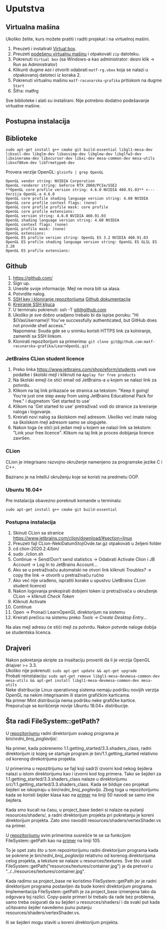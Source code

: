 # Uputstva

## Virtualna mašina

Ukoliko želite, kurs možete pratiti i raditi projekat i na virtuelnoj mašini. 

1. Preuzeti i instalirati [Virtual box](https://www.virtualbox.org/).  
2. Preuzeti [podešenu virtualnu mašinu](https://drive.google.com/file/d/1ejqbQNY-rAuQOMw9d6nubZovhW0JWEDy/view?usp=sharing) i otpakovati `zip` datoteku.  
3. Pokrenuti `Virtual box` (sa Windows-a kao administrator: desni klik -> Run as Administrator) 
4. Klikunti dugme `Add` i otvoriti odabrati `matf-rg.vbox` koja se nalazi u otpakovanoj datoteci iz koraka 2.  
5. Pokrenuti virtualnu mašinu `matf-racunarska-grafika` pritiskom na dugme `Start`  
6. Šifra: matfrg

Sve biblioteke i alati su instalirani. Nije potrebno dodatno podešavanje virtualne mašine.  


## Postupna instalacija

## Biblioteke
`sudo apt-get install g++ cmake git build-essential libgl1-mesa-dev libsoil-dev libglm-dev libassimp-dev libglew-dev libglfw3-dev libxinerama-dev libxcursor-dev libxi-dev mesa-common-dev mesa-utils libxxf86vm-dev libfreetype6-dev`

Provera verzije OpenGL: `glxinfo | grep OpenGL`  
```
OpenGL vendor string: NVIDIA Corporation
OpenGL renderer string: GeForce RTX 2060/PCIe/SSE2
**OpenGL core profile version string: 4.6.0 NVIDIA 460.91.03** <--- Verzija OpenGL-a 4.6.0
OpenGL core profile shading language version string: 4.60 NVIDIA
OpenGL core profile context flags: (none)
OpenGL core profile profile mask: core profile
OpenGL core profile extensions:
OpenGL version string: 4.6.0 NVIDIA 460.91.03
OpenGL shading language version string: 4.60 NVIDIA
OpenGL context flags: (none)
OpenGL profile mask: (none)
OpenGL extensions:
OpenGL ES profile version string: OpenGL ES 3.2 NVIDIA 460.91.03
OpenGL ES profile shading language version string: OpenGL ES GLSL ES 3.20
OpenGL ES profile extensions:
```

## Github  
1) https://github.com/  
2) Sign up.  
3) Unesite svoje informacije. Mejl ne mora biti sa alasa.  
4) Potvrdite nalog.  
5) [SSH key i kloniranje repozitorijuma](https://www.youtube.com/watch?v=Z3ELWci34cM) [Github dokumentacija](https://docs.github.com/en/authentication/connecting-to-github-with-ssh/generating-a-new-ssh-key-and-adding-it-to-the-ssh-agent)
6) [Kreiranje SSH kljuca](https://www.youtube.com/watch?v=WgZIv5HI44o)  
7) U terminalu pokrenuti: ssh -T git@github.com  
8) Ukoliko je sve dobro uradjeno trebalo bi da ispise poruku: "Hi ${VasUsername}! You've successfully authenticated, but GitHub does not provide shell access."  
Napomena: Svuda gde se u snimku koristi HTTPS link za kolniranje, zameniti sa SSH linkom. 
9) Klonirati repozitorijum sa primerima: `git clone git@github.com:matf-racunarska-grafika/LearnOpenGL.git`

### JetBrains CLion student licence

1. Preko linka https://www.jetbrains.com/shop/eform/students uneti sve podatke
i školski mejl i kliknuti na `Applay for free products`
2. Na školski emejl će stići email od JetBrains-a u kojem se nalazi link za
potvrdu.
3. Klikom na taj link prikazaće se stranica sa tekstom: 
"Keep it going! You're just one step away from using JetBrains Educational Pack
for free." i dugmetom 'Get started to use'
4. Klikom na 'Get started to use' pretraživač vodi do stranice za kreiranje naloga
i logovanje.
5. Kreirati novi nalog sa školskom mejl adresom. Ukoliko već imate nalog sa
školskom mejl adresom samo se ulogujete.
6. Nakon toga će stići još jedan mejl u kojem se nalazi link sa tekstom: "Link your free licence". 
Klikom na taj link je proces dobijanja licence završen.

### CLion
CLion je integrisano razvojno okruženje namenjeno za programske jezike C i C++.

Bazirano je na IntelliJ okruženju koje se koristi na predmetu OOP.

### Ubuntu 16.04+
Pre instalacija obavezno poreknuti komande u terminalu:

`sudo apt-get install g++ cmake git build-essential`

### Postupna instalacija

1) Skinuti CLion sa stranice https://www.jetbrains.com/clion/download/#section=linux  
2) Preuzeti fajl CLion-NekiDatumStojiOvde.tar.gz otpakovati u željeni folder  
3) cd clion-2020.2.4/bin/  
4) sudo ./clion.sh  
5) Continue -> Send/Don't send statistics -> Odabrati Activate Clion i JB Account -> Log In to JetBrains Account...  
6) Ako se u pretraživaču automatski ne otvori link kliknuti *Troubles?* -> copy the link -> otvoriti u pretraživaču ručno  
7) Ako već nije urađeno, ispratiti korake u upustvu (JetBrains CLion student licence)  
8) Nakon logovanja prekopirati dobijeni token iz pretraživača u okruženje CLion -> kliknuti *Check Token*  
9) Kliknuti Activate  
10) Continue  
11) Open -> Pronaći LearnOpenGL direktorijum na sistemu  
12) Kreirati prečicu na sistemu preko *Tools -> Create Desktop Entry...*

Na alas mejl adresu će stići mejl za potvrdu. Nakon potvrde naloge dobija se studentska
licenca.

## Drajveri  
Nakon pokretanja skripte za insaltaciju proveriti da li je verzija OpenGL driajver >= 3.3.  
Ukoliko nije pokrenuti: `sudo apt-get update && apt-get upgrade`  
Probati reinstalaciju: `sudo apt-get remove libgl1-mesa-devmesa-common-dev mesa-utils && apt-get install libgl1-mesa-devmesa-common-dev mesa-utils`  
Neke distribucije Linux operativnog sistema nemaju podršku novijih verzija OpenGL na nekim integrisanim ili starim grafičkim karticama.  
Na primer Mint distribucija nema podršku neke grafičke kartice. Preporučuje se korišćenje novije Ubuntu 18.04+ distribucije.  

## Šta radi FileSystem::getPath?

U [repozitorijumu](https://github.com/matf-racunarska-grafika/LearnOpenGL/) radni direktorijum svakog programa je bin/*redni_broj_poglavlja*/.

Na primer, kada pokrenemo 1.1.getting_started/3.3.shaders_class, radni direktorijum iz kojeg se startuje program je
bin/1.1.getting_started relativno od korenog direkotrijuma projekta.

U primerima u repozitrijumu se fajl koji sadrži izvorni kod nekog šejdera nalazi u istom direktorijumu kao 
i izvorni kod tog primera. Tako se šejderi za 1.1.getting_started/3.3.shaders_class nalaze u direktorijumu
src/1.1.getting_started/3.3.shaders_class. Kada se bilduje ceo projekat šejderi se iskopiraju
u bin/*redni_broj_poglavlja*. Zbog toga u repozitorijumu kada se koristi šejder klasa kao na [primer](https://github.com/matf-racunarska-grafika/LearnOpenGL/blob/master/src/1.getting_started/3.3.shaders_class/shaders_class.cpp) na liniji 50 navodi se samo ime šejdera.

Kada smo kucali na času, u project_base šederi si nalaze na putanji resources/shaders/, a radni direktorijum projekta pri pokretanju je
koreni direktorijum projekta. Zato smo navodili resources/shaders/vertexShader.vs na primer.

U [repozitorijumu](https://github.com/matf-racunarska-grafika/LearnOpenGL/)  svim primerima susrešće te se sa funkcijom
FileSystem::getPath kao na [primer](https://github.com/matf-racunarska-grafika/LearnOpenGL/blob/master/src/1.getting_started/4.1.textures/textures.cpp) na
liniji 105.

To je opet zato što u tom repozirtorijumu radni direktorijum programa kada se pokrene je bin/*redni_broj_poglavlja* relativno od korenog direktorijuma
celog projekta, a teksture se nalaze u resources/textures. Sve što uradi FileSystem::getPath("resources/textures/container.jpg") je da pretvori
u "../../resources/textures/container.jpg".


Kada radimo sa project_base ne koristimo FileSystem::getPath jer je radni direktorijum programa postavljen da bude koreni direktorijum programa.
Implementacija FileSystem::getPath je za project_base izmenjena tako da odgovara toj razlici. Copy-paste primeri bi trebalo da rade bez problema,
samo treba osigurati da su šejderi u resources/shaders/ i da svaki put kada učitavamo šejder navedemo punu putanju
resources/shaders/vertexShader.vs.

Ili se šejderi mogu staviti u koreni direktorijum projekta.





